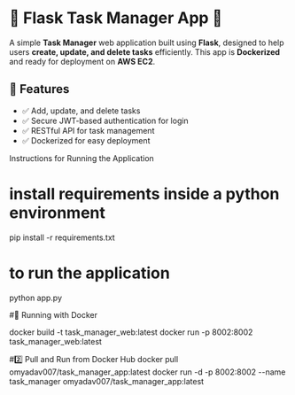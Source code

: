 # 📝 Flask Task Manager App 🚀

A simple **Task Manager** web application built using **Flask**, designed to help users **create, update, and delete tasks** efficiently. This app is **Dockerized** and ready for deployment on **AWS EC2**.

## 🌟 Features
- ✅ Add, update, and delete tasks
- ✅ Secure JWT-based authentication for login
- ✅ RESTful API for task management
- ✅ Dockerized for easy deployment

Instructions for Running the Application
# install requirements inside a python environment
pip install -r requirements.txt
# to run the application 
python app.py

#🐳 Running with Docker

docker build -t task_manager_web:latest 
docker run -p 8002:8002 task_manager_web:latest

#2️⃣ Pull and Run from Docker Hub
docker pull omyadav007/task_manager_app:latest
docker run -d -p 8002:8002 --name task_manager omyadav007/task_manager_app:latest





